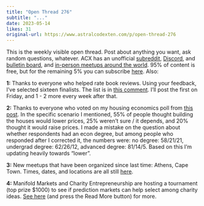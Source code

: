 ```yaml
---
title: "Open Thread 276"
subtitle: "..."
date: 2023-05-14
likes: 31
original-url: https://www.astralcodexten.com/p/open-thread-276
---
```

This is the weekly visible open thread. Post about anything you want, ask random questions, whatever. ACX has an unofficial [subreddit](https://www.reddit.com/r/slatestarcodex/), [Discord](https://discord.gg/RTKtdut), and [bulletin board](https://www.datasecretslox.com/index.php), and [in-person meetups around the world](https://www.lesswrong.com/community?filters%5B0%5D=SSC). 95% of content is free, but for the remaining 5% you can subscribe [here](https://astralcodexten.substack.com/subscribe?). Also:

 **1:** Thanks to everyone who helped rate book reviews. Using your feedback, I’ve selected sixteen finalists. The list is in [this comment](https://astralcodexten.substack.com/p/open-thread-276/comment/16002370). I’ll post the first on Friday, and 1 - 2 more every week after that.

 **2:** Thanks to everyone who voted on my housing economics poll from [this post](https://astralcodexten.substack.com/p/highlights-from-the-comments-on-housing). In the specific scenario I mentioned, 55% of people thought building the houses would lower prices, 25% weren’t sure / it depends, and 20% thought it would raise prices. I made a mistake on the question about whether respondents had an econ degree, but among people who responded after I corrected it, the numbers were: no degree: 58/21/21, undergrad degree: 62/26/12, advanced degree: 81/14/5. Based on this I’m updating heavily towards “lower”.

 **3:** New meetups that have been organized since last time: Athens, Cape Town. Times, dates, and locations are all still [here](https://astralcodexten.substack.com/p/berkeley-meetup-this-saturday-27e).

 **4:** Manifold Markets and Charity Entrepreneurship are hosting a tournament (top prize $1000) to see if prediction markets can help select among charity ideas. [See here](https://manifold.markets/group/ce-2023-top-ideas) (and press the Read More button) for more.
